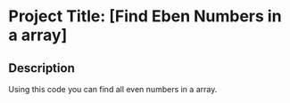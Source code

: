 # Project Title: [Find Eben Numbers in a array]

## Description
Using this code you can find all even numbers in a array.  
